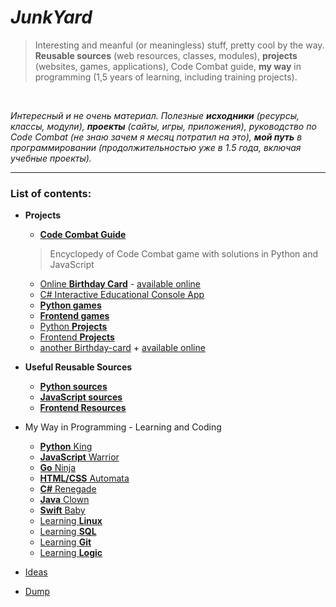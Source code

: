 # *JunkYard* 

> Interesting and meanful (or meaningless) stuff, pretty cool by the way. **Reusable sources** (web resources, classes, modules), **projects** (websites, games, applications), Code Combat guide, **my way** in programming (1,5 years of learning, including training projects).


<br>

_Интересный и не очень материал. Полезные **исходники** (ресурсы, классы, модули), **проекты** (сайты, игры, приложения), руководство по Code Combat (не знаю зачем я месяц потратил на это), **мой путь** в программировании (продолжительностью уже в 1.5 года, включая учебные проекты)._

___

### List of contents:

* __Projects__
    + [__Code Combat Guide__](code_combat/)
	> Encyclopedy of Code Combat game with solutions in Python and JavaScript
    + [Online __Birthday Card__](bday/) - [available online](https://ripssr.github.io/hbk_n/)
    + [C# Interactive Educational Console App](csharp/csharpapp/)
    + [__Python games__](python/pygames/)
    + [__Frontend games__](javascript/jsgames/)
    + [Python __Projects__](python/pyprojects/)
    + [Frontend __Projects__](javascript/jsprojects/)
    + [another Birthday-card](javascript/birthday/) + [available online](https://ripssr.github.io/birthday/)

* __Useful Reusable Sources__
    + [__Python sources__](useful/python_funcs/)
    + [__JavaScript sources__](useful/jsFuncs/)
    + [__Frontend Resources__](useful/frontend_stuff/)

* My Way in Programming - Learning and Coding
    + [__Python__ King](python/pylearn/)
    + [__JavaScript__ Warrior](javascript/jslearn/)
    + [__Go__ Ninja](langs/golearn/)
    + [__HTML/CSS__ Automata](langs/frontendlearn/)
    + [__C#__ Renegade](csharp/csharplearn/)
    + [__Java__ Clown](langs/javalearn/)
    + [__Swift__ Baby](langs/swiftlearn/)
    + [Learning __Linux__](tools/linuxlearn/)
    + [Learning __SQL__](tools/sqllearn/)
    + [Learning __Git__](tools/gitlearn/)
    + [Learning __Logic__](tools/logiclearn/)

* [Ideas](useful/ideas/)
* [Dump](dumpyard/)
